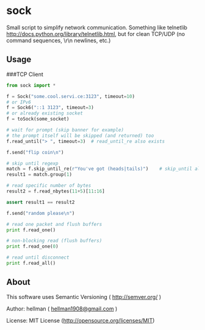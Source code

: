 sock
====================

Small script to simplify network communication.
Something like telnetlib http://docs.python.org/library/telnetlib.html, but for clean TCP/UDP (no command sequences, \r\n newlines, etc.)


Usage
---------------------

###TCP Client

```python
from sock import *

f = Sock("some.cool.servi.ce:3123", timeout=10)
# or IPv6
f = Sock6("::1 3123", timeout=3)
# or already existing socket
f = toSock(some_socket)

# wait for prompt (skip banner for example)
# the prompt itself will be skipped (and returned) too
f.read_until("> ", timeout=3)  # read_until_re also exists

f.send("flip coin\n")

# skip until regexp
match = f.skip_until_re(r"You've got (heads|tails)")    # skip_until also exists
result1 = match.group(1)

# read specific number of bytes
result2 = f.read_nbytes(11+5)[11:16]

assert result1 == result2

f.send("random please\n")

# read one packet and flush buffers
print f.read_one()

# non-blocking read (flush buffers)
print f.read_one(0)

# read until disconnect
print f.read_all()
```

About
---------------------

This software uses Semantic Versioning ( http://semver.org/ )

Author: hellman ( hellman1908@gmail.com )

License: MIT License (http://opensource.org/licenses/MIT)
